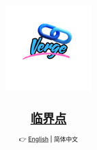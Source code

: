 <div align="center">

<img src="pics/logo/Verge.png" width="200" height="200" alt="logo">

# [临界点]()

👉 [English](./README.md) | 简体中文

</div>

